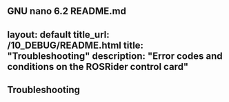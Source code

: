   GNU nano 6.2                                                                                      README.md                                                                                               
---
layout: default
title_url: /10_DEBUG/README.html
title: "Troubleshooting"
description: "Error codes and conditions on the ROSRider control card"
---

## Troubleshooting
